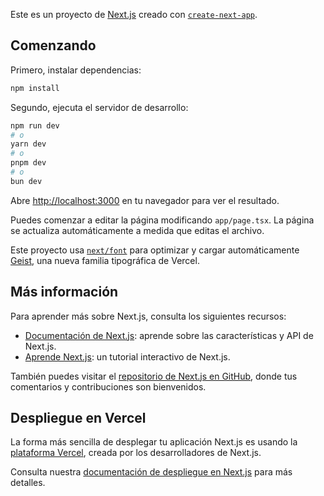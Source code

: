 Este es un proyecto de [Next.js](https://nextjs.org) creado con [`create-next-app`](https://nextjs.org/docs/app/api-reference/cli/create-next-app).

## Comenzando
Primero, instalar dependencias:
```bash
npm install
```
Segundo, ejecuta el servidor de desarrollo:

```bash
npm run dev
# o
yarn dev
# o
pnpm dev
# o
bun dev
```

Abre [http://localhost:3000](http://localhost:3000) en tu navegador para ver el resultado.

Puedes comenzar a editar la página modificando `app/page.tsx`. La página se actualiza automáticamente a medida que editas el archivo.

Este proyecto usa [`next/font`](https://nextjs.org/docs/app/building-your-application/optimizing/fonts) para optimizar y cargar automáticamente [Geist](https://vercel.com/font), una nueva familia tipográfica de Vercel.

## Más información

Para aprender más sobre Next.js, consulta los siguientes recursos:

- [Documentación de Next.js](https://nextjs.org/docs): aprende sobre las características y API de Next.js.
- [Aprende Next.js](https://nextjs.org/learn): un tutorial interactivo de Next.js.

También puedes visitar el [repositorio de Next.js en GitHub](https://github.com/vercel/next.js), donde tus comentarios y contribuciones son bienvenidos.

## Despliegue en Vercel

La forma más sencilla de desplegar tu aplicación Next.js es usando la [plataforma Vercel](https://vercel.com/new?utm_medium=default-template&filter=next.js&utm_source=create-next-app&utm_campaign=create-next-app-readme), creada por los desarrolladores de Next.js.

Consulta nuestra [documentación de despliegue en Next.js](https://nextjs.org/docs/app/building-your-application/deploying) para más detalles.